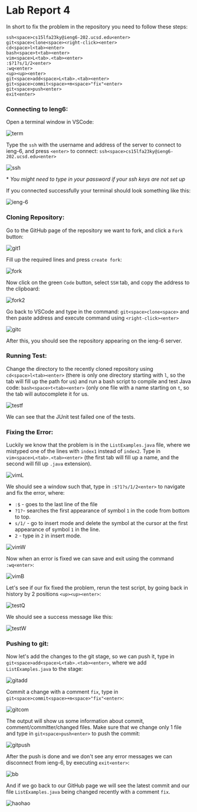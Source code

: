 # Lab Report 4

In short to fix the problem in the repository you need to follow these steps:
```
ssh<space>cs15lfa23ky@ieng6-202.ucsd.edu<enter>
git<space>clone<space><right-click><enter>
cd<space>l<tab><enter>
bash<space>t<tab><enter>
vim<space>L<tab>.<tab><enter>
:$?1?s/1/2<enter>
:wq<enter>
<up><up><enter>
git<space>add<space>L<tab>.<tab><enter>
git<space>commit<space>+m<space>"fix"<enter>
git<space>push<enter>
exit<enter>
```
### Connecting to Ieng6:
Open a terminal window in VSCode:

![term](img/st-1.png)

Type the `ssh` with the username and address of the server to connect to ieng-6, and press `<enter>` to connect:
`ssh<space>cs15lfa23ky@ieng6-202.ucsd.edu<enter>`

![ssh](img/st-2.png)

\* *You might need to type in your password if your ssh keys are not set up*

If you connected successfully your terminal should look something like this:

![ieng-6](img/st-3.png)


### Cloning Repository:
Go to the GitHub page of the repository we want to fork, and click a `Fork` button:

![git1](img/st-4.png)

Fill up the required lines and press `create fork`:

![fork](img/st-5.png)

Now click on the green `Code` button, select `SSH` tab, and copy the address to the clipboard:

![fork2](img/st-6.png)

Go back to VSCode and type in the command:
`git<space>clone<space>` and then paste address and execute command using `<right-click><enter>`

![gitc](img/st-7.png)

After this, you should see the repository appearing on the ieng-6 server.

### Running Test:
Change the directory to the recently cloned repository using `cd<space>l<tab><enter>` (there is only one directory starting with `l`, so the tab will fill up the path for us) and run a bash script to compile and test Java code:
`bash<space>t<tab><enter>` (only one file with a name starting on `t`, so the tab will autocomplete it for us.

![testf](img/st-8.png)

We can see that the JUnit test failed one of the tests.

### Fixing the Error:
Luckily we know that the problem is in the `ListExamples.java` file, where we mistyped one of the lines with `index1` instead of `index2`.
Type in `vim<space>L<tab>.<tab><enter>` (the first tab will fill up a name, and the second will fill up `.java` extension).

![vimL](img/st-9.png)

We should see a window such that, type in `:$?1?s/1/2<enter>` to navigate and fix the error, where:
- `:$` - goes to the last line of the file
- `?1?`- searches the first appearance of symbol `1` in the code from bottom to top.
- `s/1/` - go to insert mode and delete the symbol at the cursor at the first appearance of symbol `1` in the line.
- `2` - type in `2` in insert mode.

![vimW](img/st-10.png)

Now when an error is fixed we can save and exit using the command `:wq<enter>`:

![vimB](img/st-11.png)

Let's see if our fix fixed the problem, rerun the test script, by going back in history by 2 positions `<up><up><enter>`:

![testQ](img/st-12.png)

We should see a success message like this:

![testW](img/st-13.png)

### Pushing to git:
Now let's add the changes to the git stage, so we can push it, type in `git<space>add<space>L<tab>.<tab><enter>`, where we add `ListExamples.java` to the stage:

![gitadd](img/st-13.png)

Commit a change with a comment `fix`, type in `git<space>commit<space>+m<space>"fix"<enter>`:

![gitcom](img/st-14.png)

The output will show us some information about commit, comment/committer/changed files. Make sure that we change only 1 file and type in `git<space>push<enter>` to push the commit:

![gitpush](img/st-15.png)

After the push is done and we don't see any error messages we can disconnect from ieng-6, by executing `exit<enter>`:

![bb](img/st-16.png)

And if we go back to our GitHub page we will see the latest commit and our file `ListExamples.java` being changed recently with a comment `fix`.

![haohao](img/st-17.png)
